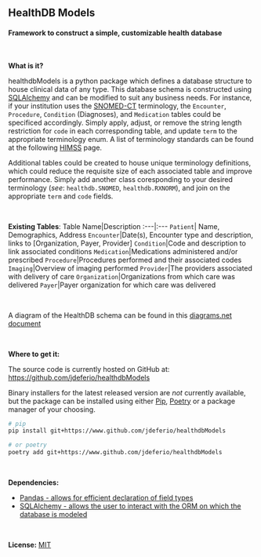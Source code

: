 ## __HealthDB Models__ ##

#### Framework to construct a simple, customizable health database
<br />

__What is it?__ 

healthdbModels is a python package which defines a database structure to house clinical data of any type. This database schema is constructed using [SQLAlchemy](https://www.sqlalchemy.org) and can be modified to suit any business needs. For instance, if your institution uses the [SNOMED-CT](https://www.snomed.org/snomed-ct/five-step-briefing) terminology, the `Encounter`, `Procedure`, `Condition` (Diagnoses), and `Medication` tables could be specificed accordingly.  Simply apply, adjust, or remove the string length restriction for `code` in each corresponding table, and update `term` to the appropriate terminology enum. A list of terminology standards can be found at the following [HIMSS](https://www.himss.org/terminology-standards) page.

Additional tables could be created to house unique terminology definitions, which could reduce the requisite size of each associated table and improve performance. Simply add another class coresponding to your desired terminology (_see_: `healthdb.SNOMED`, `healthdb.RXNORM`), and join on the appropriate `term` and `code` fields.


<br />

__Existing Tables__:
Table Name|Description
:---|:---
`Patient`| Name, Demographics, Address
`Encounter`|Date(s), Encounter type and description, links to [Organization, Payer, Provider]
`Condition`|Code and description to link associated conditions
`Medication`|Medications administered and/or prescribed
`Procedure`|Procedures performed and their associated codes
`Imaging`|Overview of imaging performed
`Provider`|The providers associated with delivery of care
`Organization`|Organizations from which care was delivered
`Payer`|Payer organization for which care was delivered

<br />

A diagram of the HealthDB schema can be found in this [diagrams.net document](https://drive.google.com/file/d/1kQ0O4FJQK0fhrUB3iL3DIrYdoLaji5wV/view?usp=sharing)

<br />

__Where to get it:__

The source code is currently hosted on GitHub at:
https://github.com/jdeferio/healthdbModels

Binary installers for the latest released version are _not_ currently available, but the package can be installed using either [Pip](https://pip.pypa.io/en/stable/), [Poetry](https://python-poetry.org) or a package manager of your choosing. 

```sh
# pip
pip install git+https://www.github.com/jdeferio/healthdbModels
```

```sh
# or poetry
poetry add git+https://www.github.com/jdeferio/healthdbModels
```
<br />

__Dependencies:__

- [Pandas - allows for efficient declaration of field types](https://github.com/pandas-dev/pandas)
- [SQLAlchemy - allows the user to interact with the ORM on which the database is modeled](https://www.sqlalchemy.org)

<br />

__License:__ [MIT](LICENSE.txt)

